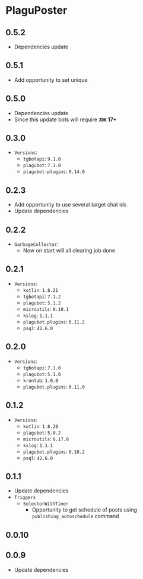# PlaguPoster

## 0.5.2

* Dependencies update

## 0.5.1

* Add opportunity to set unique 

## 0.5.0

* Dependencies update
* Since this update bots will require **`JDK` 17+**

## 0.3.0

* `Versions`:
  * `tgbotapi`: `9.1.0`
  * `plagubot`: `7.1.0`
  * `plagubot-plugins`: `0.14.0`

## 0.2.3

* Add opportunity to use several target chat ids
* Update dependencies

## 0.2.2

* `GarbageCollector`:
  * Now on start will all clearing job done

## 0.2.1

* `Versions`:
  * `kotlin`: `1.8.21`
  * `tgbotapi`: `7.1.2`
  * `plagubot`: `5.1.2`
  * `microutils`: `0.18.1`
  * `kslog`: `1.1.1`
  * `plagubot.plugins`: `0.11.2`
  * `psql`: `42.6.0`

## 0.2.0

* `Versions`:
  * `tgbotapi`: `7.1.0`
  * `plagubot`: `5.1.0`
  * `krontab`: `1.0.0`
  * `plagubot.plugins`: `0.11.0`

## 0.1.2

* `Versions`:
  * `kotlin`: `1.8.20`
  * `plagubot`: `5.0.2`
  * `microutils`: `0.17.8`
  * `kslog`: `1.1.1`
  * `plagubot.plugins`: `0.10.2`
  * `psql`: `42.6.0`

## 0.1.1

* Update dependencies
* `Triggers`
  * `SelectorWithTimer`
    * Opportunity to get schedule of posts using `publishing_autoschedule` command

## 0.0.10

## 0.0.9

* Update dependencies

